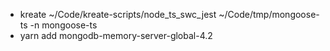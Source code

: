 * kreate ~/Code/kreate-scripts/node_ts_swc_jest ~/Code/tmp/mongoose-ts -n mongoose-ts
* yarn add mongodb-memory-server-global-4.2

